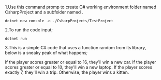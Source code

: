
1.Use this command promp to create C# working environment folder named CsharpProject and a subfolder named .

    dotnet new console -o ./CsharpProjects/TestProject

2.To run the code input;

    dotnet run

3.This is a simple C# code that uses a function random from its library, below is a sneaky peak of what happens;

If the player scores greater or equal to 16, they'll win a new car.
If the player scores greater or equal to 10, they'll win a new laptop.
If the player scores exactly 7, they'll win a trip.
Otherwise, the player wins a kitten.
